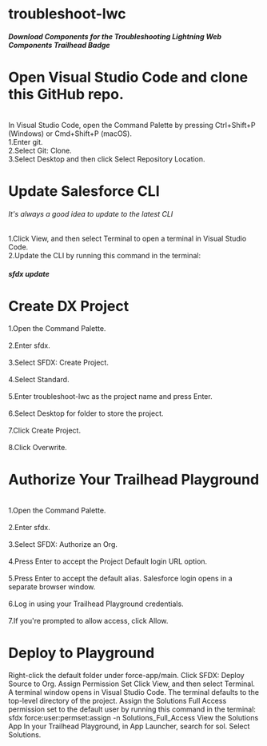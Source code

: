 # troubleshoot-lwc
<h5>Download Components for the Troubleshooting Lightning Web Components Trailhead Badge<h5>

<h1>Open Visual Studio Code and clone this GitHub repo.</h1>
<br>
In Visual Studio Code, open the Command Palette by pressing Ctrl+Shift+P (Windows) or Cmd+Shift+P (macOS).

<br>
1.Enter git.
<br>
2.Select Git: Clone.
<br> 
3.Select Desktop and then click Select Repository Location.
<br>

<h1>Update Salesforce CLI</h1>

<h6>It's always a good idea to update to the latest CLI</h6>

1.Click View, and then select Terminal to open a terminal in Visual Studio Code.
<br>
2.Update the CLI by running this command in the terminal:
<br>

<h5>sfdx update</h5>

<h1>Create DX Project</h1>

1.Open the Command Palette.</br>
<br>2.Enter sfdx.</br>
<br>3.Select SFDX: Create Project.</br>
<br>4.Select Standard.</br>
<br>5.Enter troubleshoot-lwc as the project name and press Enter.</br>
<br>6.Select Desktop for folder to store the project.</br>
<br>7.Click Create Project.</br>
<br>8.Click Overwrite.</br>
<h1>Authorize Your Trailhead Playground</h1>
<br>1.Open the Command Palette.</br>
<br>2.Enter sfdx.</br>
<br>3.Select SFDX: Authorize an Org.</br>
<br>4.Press Enter to accept the Project Default login URL option.</br>
<br>5.Press Enter to accept the default alias. Salesforce login opens in a separate browser window.</br>
<br>6.Log in using your Trailhead Playground credentials.</br>
<br>7.If you're prompted to allow access, click Allow.</br>
<h1>Deploy to Playground</h1>
Right-click the default folder under force-app/main.
Click SFDX: Deploy Source to Org.
Assign Permission Set
Click View, and then select Terminal. A terminal window opens in Visual Studio Code. The terminal defaults to the top-level directory of the project.
Assign the Solutions Full Access permission set to the default user by running this command in the terminal:
sfdx force:user:permset:assign -n Solutions_Full_Access
View the Solutions App
In your Trailhead Playground, in App Launcher, search for sol.
Select Solutions.
